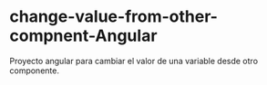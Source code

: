 # change-value-from-other-compnent-Angular
Proyecto angular para cambiar el valor de una variable desde otro componente.
